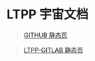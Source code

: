 # LTPP 宇宙文档

> [GITHUB 静态页](https://ltpp-system.github.io/ltpp-docs/LTPP/LTPP-APP/)

> [LTPP-GITLAB 静态页](https://root.pages.ltpp.vip/ltpp-docs/LTPP/LTPP-APP/)
